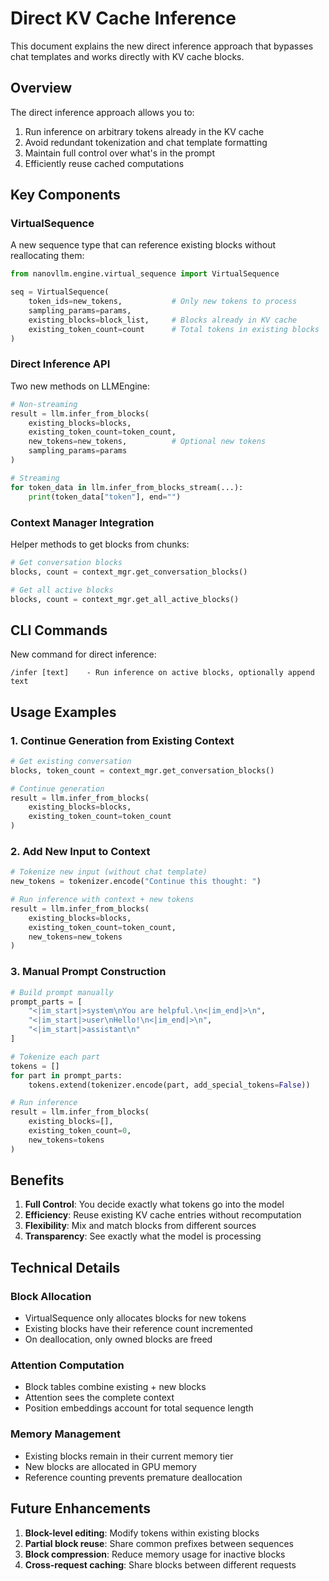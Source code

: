 # Direct KV Cache Inference

This document explains the new direct inference approach that bypasses chat templates and works directly with KV cache blocks.

## Overview

The direct inference approach allows you to:
1. Run inference on arbitrary tokens already in the KV cache
2. Avoid redundant tokenization and chat template formatting
3. Maintain full control over what's in the prompt
4. Efficiently reuse cached computations

## Key Components

### VirtualSequence

A new sequence type that can reference existing blocks without reallocating them:

```python
from nanovllm.engine.virtual_sequence import VirtualSequence

seq = VirtualSequence(
    token_ids=new_tokens,           # Only new tokens to process
    sampling_params=params,
    existing_blocks=block_list,     # Blocks already in KV cache
    existing_token_count=count      # Total tokens in existing blocks
)
```

### Direct Inference API

Two new methods on LLMEngine:

```python
# Non-streaming
result = llm.infer_from_blocks(
    existing_blocks=blocks,
    existing_token_count=token_count,
    new_tokens=new_tokens,          # Optional new tokens
    sampling_params=params
)

# Streaming
for token_data in llm.infer_from_blocks_stream(...):
    print(token_data["token"], end="")
```

### Context Manager Integration

Helper methods to get blocks from chunks:

```python
# Get conversation blocks
blocks, count = context_mgr.get_conversation_blocks()

# Get all active blocks  
blocks, count = context_mgr.get_all_active_blocks()
```

## CLI Commands

New command for direct inference:

```
/infer [text]    - Run inference on active blocks, optionally append text
```

## Usage Examples

### 1. Continue Generation from Existing Context

```python
# Get existing conversation
blocks, token_count = context_mgr.get_conversation_blocks()

# Continue generation
result = llm.infer_from_blocks(
    existing_blocks=blocks,
    existing_token_count=token_count
)
```

### 2. Add New Input to Context

```python
# Tokenize new input (without chat template)
new_tokens = tokenizer.encode("Continue this thought: ")

# Run inference with context + new tokens
result = llm.infer_from_blocks(
    existing_blocks=blocks,
    existing_token_count=token_count,
    new_tokens=new_tokens
)
```

### 3. Manual Prompt Construction

```python
# Build prompt manually
prompt_parts = [
    "<|im_start|>system\nYou are helpful.\n<|im_end|>\n",
    "<|im_start|>user\nHello!\n<|im_end|>\n", 
    "<|im_start|>assistant\n"
]

# Tokenize each part
tokens = []
for part in prompt_parts:
    tokens.extend(tokenizer.encode(part, add_special_tokens=False))

# Run inference
result = llm.infer_from_blocks(
    existing_blocks=[],
    existing_token_count=0,
    new_tokens=tokens
)
```

## Benefits

1. **Full Control**: You decide exactly what tokens go into the model
2. **Efficiency**: Reuse existing KV cache entries without recomputation
3. **Flexibility**: Mix and match blocks from different sources
4. **Transparency**: See exactly what the model is processing

## Technical Details

### Block Allocation

- VirtualSequence only allocates blocks for new tokens
- Existing blocks have their reference count incremented
- On deallocation, only owned blocks are freed

### Attention Computation

- Block tables combine existing + new blocks
- Attention sees the complete context
- Position embeddings account for total sequence length

### Memory Management

- Existing blocks remain in their current memory tier
- New blocks are allocated in GPU memory
- Reference counting prevents premature deallocation

## Future Enhancements

1. **Block-level editing**: Modify tokens within existing blocks
2. **Partial block reuse**: Share common prefixes between sequences  
3. **Block compression**: Reduce memory usage for inactive blocks
4. **Cross-request caching**: Share blocks between different requests